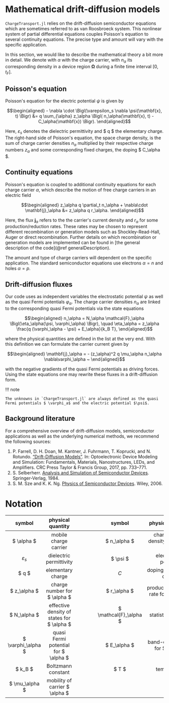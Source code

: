 
Mathematical drift-diffusion models
================================
`ChargeTransport.jl` relies on the drift-diffusion semiconductor equations which are sometimes
referred to as van Roosbroeck system. This nonlinear system of partial differential equations 
couples Poisson's equation to several continuity equations. The precise type and amount will vary with the specific application. 

In this section, we would like to 
describe the mathematical theory a bit more in detail. We denote with $\alpha$ with the charge 
carrier, with $n_\alpha$ its corresponding density in a device region $\mathbf{\Omega}$ during a 
finite time interval $[0, t_F]$. 

## Poisson's equation

Poisson's equation for the electric potential $\psi$ is given by
```math
\begin{aligned}
- \nabla \cdot \Bigl(\varepsilon_s \nabla \psi(\mathbf{x}, t) \Bigr) &= q \sum_{\alpha} z_\alpha \Bigl( n_\alpha(\mathbf{x}, t) - C_\alpha(\mathbf{x}) \Bigr).
\end{aligned}
```
Here, 
$\varepsilon_s$
denotes the dielectric permittivity and $ q $ the elementary charge. The right-hand side of Poisson's equation, the space charge density, is the sum of charge carrier densities
$n_\alpha$
multiplied by their respective charge numbers 
$z_\alpha$
and some corresponding fixed charges, the doping $ C_\alpha $.

## Continuity equations

Poisson's equation is coupled to additional continuity equations for each charge carrier $\alpha$, which describe the motion of free charge carriers in an electric field
```math
\begin{aligned}
z_\alpha q \partial_t n_\alpha +  \nabla\cdot \mathbf{j}_\alpha 
	&= 
	z_\alpha q	r_\alpha.
\end{aligned}
```
Here, the flux
$\mathbf{j}_\alpha$
refers to the the carrier's current density and $r_\alpha$ for some production/reduction rates.
These rates may be chosen to represent different recombination or generation models such as Shockley-Read-Hall, Auger or direct recombination. Further details on which recombination or generation models are implemented can be found in [the general description of the code](@ref generalDescription).

The amount and type of charge carriers will dependent on the specific application. The standard semiconductor equations use electrons $\alpha=n$ and holes $\alpha=p$.

## Drift-diffusion fluxes
Our code uses as independent variables the electrostatic potential $\psi$ as well as the quasi Fermi
potentials $\varphi_\alpha$. The charge carrier densities $n_\alpha$ are linked to the corresponding quasi Fermi potentials via the state equations 
```math
\begin{aligned}
n_\alpha = N_\alpha \mathcal{F}_\alpha \Bigl(\eta_\alpha(\psi, \varphi_\alpha) \Bigr), \quad \eta_\alpha = z_\alpha \frac{q (\varphi_\alpha - \psi) + E_\alpha}{k_B T},
\end{aligned}
```
where the physical quantities are defined in the list at the very end. With this definition we can formulate the carrier current given by
```math
\begin{aligned}
    \mathbf{j}_\alpha 
	=
    - (z_\alpha)^2 q \mu_\alpha  
    n_\alpha  
    \nabla\varphi_\alpha
    ~
\end{aligned}
```
with the negative gradients of the quasi Fermi potentials as driving forces. Using the state equations one may rewrite these fluxes in a drift-diffusion form.

!!! note

    The unknowns in `ChargeTransport.jl` are always defined as the quasi Fermi potentials $ \varphi_a$ and the electric potential $\psi$.


## Background literature

For a comprehensive overview of drift-diffusion models, semiconductor applications as well as the underlying numerical methods, we recommend the following sources:

1. P. Farrell, D. H. Doan, M. Kantner, J. Fuhrmann, T. Koprucki, and N. Rotundo. [“Drift-Diffusion Models”](https://www.taylorfrancis.com/chapters/edit/10.4324/9781315152318-25/drift-diffusion-models-patricio-farrell-nella-rotundo-duy-hai-doan-markus-kantner-j%C3%BCrgen-fuhrmann-thomas-koprucki). In: Optoelectronic Device Modeling and Simulation: Fundamentals, Materials, Nanostructures, LEDs, and Amplifiers. CRC Press Taylor & Francis Group, 2017, pp. 733–771.
2. S. Selberherr. [Analysis and Simulation of Semiconductor Devices](https://link.springer.com/book/10.1007/978-3-7091-8752-4). Springer-Verlag, 1984.
3. S. M. Sze and K. K. Ng. [Physics of Semiconductor Devices](https://onlinelibrary.wiley.com/doi/book/10.1002/0470068329). Wiley, 2006.


# Notation

| **symbol** | **physical quantity** |   |   |   |   | **symbol** | **physical quantity** |
| :---:         |     :---:      |          :---: |          :---: |          :---: |          :---: |          :---: |          :---: |
| $ \alpha $   | mobile charge carrier     |      |      |      |      | $ n_\alpha $    | charge carrier density of $ \alpha $    |
| $\varepsilon_s$     | dielectric permittivity       |      |      |      |      | $ \psi $      | electrostatic potential      |
| $ q $     | elementary charge       |      |      |      |      | $C$      | doping/background charge      |
| $ z_\alpha $     | charge number for $ \alpha $       |      |      |      |      | $ r_\alpha $     | production/reaction rate for $ \alpha $       |      |      |      |      | $ \mathbf{j}_\alpha $      | current density for $ \alpha $      |
| $ N_\alpha $     | effective density of states for $ \alpha $       |      |      |      |      | $ \mathcal{F}_\alpha $      | statistics function      |
| $ \varphi_\alpha $     | quasi Fermi potential for $ \alpha $       |      |      |      |      | $ E_\alpha $      | band-edge energy for $ \alpha $      |
| $ k_B $     | Boltzmann constant       |      |      |      |      | $ T $      | temperature      |
| $ \mu_\alpha $     | mobility of carrier $ \alpha $      |      |      |      |      |        |        |

